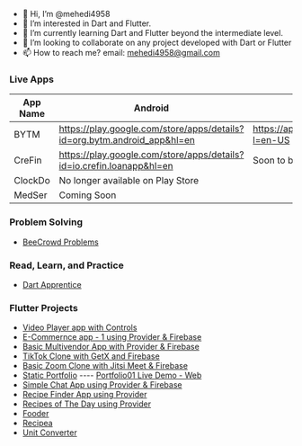 - 👋 Hi, I’m @mehedi4958
- 👀 I’m interested in Dart and Flutter.
- 🌱 I’m currently learning Dart and Flutter beyond the intermediate level.
- 💞️ I’m looking to collaborate on any project developed with Dart or Flutter
- 📫 How to reach me? email: mehedi4958@gmail.com

### **Live Apps**

| App Name | Android | iOS |
| -------- | ------- | --- |
| BYTM | https://play.google.com/store/apps/details?id=org.bytm.android_app&hl=en | https://apps.apple.com/jp/app/bytm/id6470089776?l=en-US |
| CreFin | https://play.google.com/store/apps/details?id=io.crefin.loanapp&hl=en | Soon to be published |
| ClockDo | No longer available on Play Store| |
| MedSer | Coming Soon| |


### **Problem Solving**
- [BeeCrowd Problems](https://github.com/mehedi4958/beecrowd)

### **Read, Learn, and Practice**
- [Dart Apprentice](https://github.com/mehedi4958/Dart-Apprentice)

### **Flutter Projects**
- [Video Player app with Controls](https://github.com/mehedi4958/video-player)
- [E-Commernce app - 1 using Provider & Firebase](https://github.com/mehedi4958/ecommerce01)
- [Basic Multivendor App with Provider & Firebase](https://github.com/mehedi4958/multi_vendor_01)
- [TikTok Clone with GetX and Firebase](https://github.com/mehedi4958/tiktok-clone)
- [Basic Zoom Clone with Jitsi Meet & Firebase](https://github.com/mehedi4958/zoom_clone)
- [Static Portfolio](https://github.com/mehedi4958/portfolio01) ---- [Portfolio01 Live Demo - Web](https://portfolio01mehedi.netlify.app/#/)
- [Simple Chat App using Provider & Firebase](https://github.com/mehedi4958/raychat)
- [Recipe Finder App using Provider](https://github.com/mehedi4958/recipe)
- [Recipes of The Day using Provider](https://github.com/mehedi4958/recipes-of-the-day)
- [Fooder](https://github.com/mehedi4958/fooderr)
- [Recipea](https://github.com/mehedi4958/recipea)
- [Unit Converter](https://github.com/mehedi4958/unit-converter)
